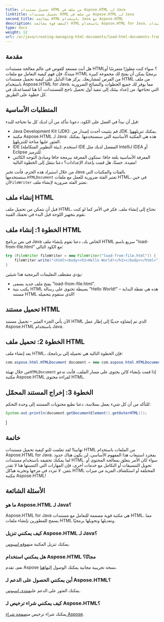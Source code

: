```yaml
---
title: تحميل مستندات HTML من ملف في Aspose.HTML لـ Java
linktitle: تحميل مستندات HTML من ملف في Aspose.HTML لـ Java
second_title: معالجة HTML باستخدام Java مع Aspose.HTML
description: اكتشف قوة معالجة HTML باستخدام Aspose.HTML for Java. تعلّم كيفية تحميل مستندات HTML من الملفات من خلال دروس تعليمية خطوة بخطوة.
type: docs
weight: 12
url: /ar/java/creating-managing-html-documents/load-html-documents-from-file/
---
```

## مقدمة
هل أنت مستعد للغوص في عالم معالجة مستندات HTML؟ سواء كنت مطورًا متمرسًا أو مبتدئًا، فإن فهم كيفية التعامل مع ملفات HTML برمجيًا يمكن أن يفتح لك مجموعة كبيرة من الفرص لمشاريعك. يركز هذا الدليل على كيفية تحميل مستندات HTML من ملف باستخدام Aspose.HTML for Java، مما يوفر لك جميع الخطوات والنصائح الضرورية التي تحتاجها. من إعداد بيئتك إلى تنفيذ أول تحميل ناجح للمستندات، أنا هنا لمساعدتك في كل خطوة على الطريق.
## المتطلبات الأساسية
قبل أن نبدأ في العمل على الكود، دعونا نتأكد من أن لديك كل ما تحتاجه للبدء:
-  Java Development Kit (JDK): قم بتثبيت أحدث إصدار من JDK. يمكنك تنزيله[هنا](https://www.oracle.com/java/technologies/javase-jdk11-downloads.html).
-  مكتبة Aspose.HTML لـ Java: هذه هي المكتبة الأساسية التي سنستخدمها. يمكنك العثور عليها متاحة للتنزيل[هنا](https://releases.aspose.com/html/java/).
- IDE (بيئة التطوير المتكاملة): استخدم IDE المفضل لديك مثل IntelliJ IDEA أو Eclipse للترميز.
- المعرفة الأساسية بلغة جافا: ستكون المعرفة ببرمجة جافا ومبادئ التوجه الكائني مفيدة.
حسنًا، هل قمت بإعداد الإعدادات؟ دعنا ننتقل إلى الخطوة التالية!

 من خلال استيراد هذه الحزم، فأنت تخبر Java بالفئات والمكتبات التي ستستخدمها.`HTMLDocument` تعتبر الفئة ضرورية للعمل مع ملفات HTML، في حين أن`FileWriter` تعتبر الفئة ضرورية لإنشاء ملف.
## إنشاء ملف HTML
قبل أن نتمكن من تحميل ملف HTML، نحتاج إلى إنشاء ملف. فكر في الأمر كما لو كنت تقوم بتجهيز اللوحة قبل البدء في تحفتك الفنية.
## الخطوة 1: إنشاء ملف HTML
في نص برنامج Java الخاص بك، دعنا نقوم بإنشاء ملف HTML سريع باسم "load-from-file.html" مع الكود التالي:
```java
try (FileWriter fileWriter = new FileWriter("load-from-file.html")) {
    fileWriter.write("<html><body><h1>Hello World!</h1></body></html>");
}
```
يؤدي مقتطف التعليمات البرمجية هذا شيئين:
- يفتح ملف جديد يسمى "load-from-file.html".
- يكتب بنية HTML بسيطة تحتوي على رسالة "Hello World!"
هذه هي نقطة البداية – مستند HTML الذي ستقوم بتحميله!
## تحميل مستند HTML
الآن يأتي الجزء المثير – تحميل مستند HTML الذي تم إنشاؤه حديثًا إلى إطار عمل Aspose.HTML باستخدام Java.
## الخطوة 2: تحميل ملف HTML
بعد إنشاء ملف HTML، فإن الخطوة التالية هي تحميله إلى برنامجك:
```java
com.aspose.html.HTMLDocument document = new com.aspose.html.HTMLDocument("load-from-file.html");
```
 من خلال تهيئة`HTMLDocument` إذا قمت بإنشاء كائن يحتوي على مسار الملف، فأنت تدعو مكتبة Aspose.HTML لقراءة محتوى HTML.
## الخطوة 3: إخراج المستند المحمّل
للتأكد من أن كل شيء يعمل بسلاسة، دعنا نطبع محتويات المستند إلى وحدة التحكم:
```java
System.out.println(document.getDocumentElement().getOuterHTML());
```
]
## خاتمة
تهانينا! لقد تعلمت للتو كيفية تحميل مستندات HTML من الملفات باستخدام Aspose.HTML for Java. بمجرد استيعاب هذا المفهوم الأساسي، لن يكون هناك حدود لما يمكنك تحقيقه باستخدام مستندات HTML. سواء كان الأمر يتعلق بمعالجة المحتوى أو تحويل التنسيقات أو التكامل مع خدمات أخرى، فإن المهارات التي اكتسبتها هنا لا تقدر بثمن. 
لا تتردد في مزجها وتجربة هياكل HTML المختلفة أو استكشاف المزيد من ميزات مكتبة Aspose.HTML!
## الأسئلة الشائعة
### ما هو Aspose.HTML لـ Java؟  
Aspose.HTML for Java هي مكتبة قوية مصممة للتعامل مع مستندات HTML، مما يسمح للمطورين بإنشاء ملفات HTML وتعديلها وتحويلها برمجيًا.
### كيف يمكنني تنزيل Aspose.HTML لـ Java؟  
 يمكنك تنزيل المكتبة من[موقع اسبوس](https://releases.aspose.com/html/java/).
### هل يمكنني استخدام Aspose.HTML مجانًا؟  
 نعم، تقدم Aspose نسخة تجريبية مجانية يمكنك الوصول إليها[هنا](https://releases.aspose.com/).
### أين يمكنني الحصول على الدعم لـ Aspose.HTML؟  
 يمكنك العثور على الدعم على[منتدى اسبوس](https://forum.aspose.com/c/html/29).
### كيف يمكنني شراء ترخيص لـ Aspose.HTML؟  
 يمكنك شراء ترخيص من[صفحة شراء Aspose](https://purchase.aspose.com/buy).